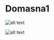 # Domasna1
![alt text](https://github.com/sileski/Domasna1/blob/master/screenshots/1.png?raw=true)

![alt text](https://github.com/sileski/Domasna1/blob/master/screenshots/2.png?raw=true)
